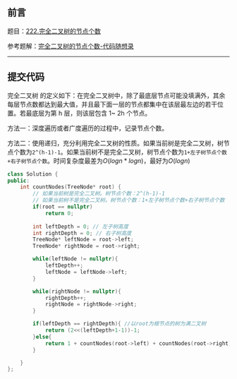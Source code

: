 ## 前言

题目：[222.完全二叉树的节点个数](https://leetcode-cn.com/problems/count-complete-tree-nodes/)

参考题解：[完全二叉树的节点个数-代码随想录](https://github.com/youngyangyang04/leetcode-master/blob/master/problems/0222.%E5%AE%8C%E5%85%A8%E4%BA%8C%E5%8F%89%E6%A0%91%E7%9A%84%E8%8A%82%E7%82%B9%E4%B8%AA%E6%95%B0.md)

---

## 提交代码

完全二叉树 的定义如下：在完全二叉树中，除了最底层节点可能没填满外，其余每层节点数都达到最大值，并且最下面一层的节点都集中在该层最左边的若干位置。若最底层为第 h 层，则该层包含 1~ 2h 个节点。

方法一：深度遍历或者广度遍历的过程中，记录节点个数。

方法二：使用递归，充分利用完全二叉树的性质。如果当前树是完全二叉树，树节点个数为`2^(h-1)-1`。如果当前树不是完全二叉树，树节点个数为`1+左子树节点个数+右子树节点个数`。时间复杂度最差为$O(logn*logn)$，最好为$O(logn)$

```c++
class Solution {
public:
    int countNodes(TreeNode* root) {
        // 如果当前树是完全二叉树。树节点个数：2^(h-1)-1
        // 如果当前树不是完全二叉树。树节点个数：1+左子树节点个数+右子树节点个数
        if(root == nullptr) 
            return 0;
        
        int leftDepth = 0; // 左子树高度
        int rightDepth = 0; // 右子树高度
        TreeNode* leftNode = root->left;
        TreeNode* rightNode = root->right;

        while(leftNode != nullptr){
            leftDepth++;
            leftNode = leftNode->left;
        }

        while(rightNode != nullptr){
            rightDepth++;
            rightNode = rightNode->right;
        }

        if(leftDepth == rightDepth){ //以root为根节点的树为满二叉树
            return (2<<(leftDepth+1-1))-1;
        }else{
            return 1 + countNodes(root->left) + countNodes(root->right);
        }

    }
};
```